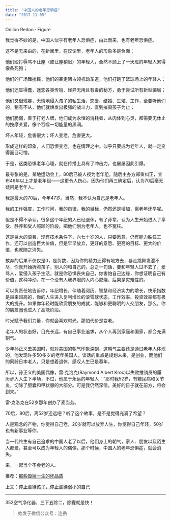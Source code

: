 ```yaml
---
title: "中国人的老年恐惧症"
date: "2017-11-05"
---
```


Odilon Redon · Figure

我觉得不妙的是，中国人似乎有老年人恐惧症，由此而来，也有老年恐惧症。

这不是无来由的，在新闻里，在议论里，老年人的形象多是负面：

他们殴打辱骂不让座（或让座稍迟）的年轻人，全然不顾上了一天班的年轻人累得像条死狗；

他们的广场舞扰民，他们的暴走团占领机动车道，他们打跑了篮球场上的年轻人；

他们还显得蠢，迷恋各类传销、怪异无用且有毒的秘方，勇于尝试所有新型骗局；

他们又很残暴，无情地侵入孩子的私生活，恋爱、结婚、生殖、工作，全要听他们的，稍有不从，他们就焕发出极强的战斗力，直到摧毁孩子为止；

他们脆弱，善于打老人牌，他们成为永恒的消耗者，从肉体到心灵，都需要无休止的按摩关爱，像个吞噬一切能量的黑洞。

坏人年轻，危害很大；坏人变老，危害更大。

形成这样的印象，人们恐惧变老，也在情理之中。似乎只要成为老年人，就一定变得面目可憎。

于是，这类恐惧老年心理，就在传播上具有了冲击力，也屡屡因此引爆。

最夸张的是，某地运动会上，80后已被人视为老年组。随后主办方郑重纠正，宣布46年以上才是老年组——这更令人伤心，因为他们再三确定后，认为70后毫无疑问是老年人。

我是最大的70后，今年47岁。当然，我不认为自己是老年人。

我的工作强度，工作时间，我的自律，我的目标，仍然还是增加，离老年还早呢。

但是不得不承认，很多这个年纪的人已经退休，有了孙辈，认为人生开始进入了享受、静养和受人照顾的阶段，把他们划为老年人，也不冤枉。

这是巨大的浪费，现有技术条件下，六七十岁的人，只要愿意，仍有能力胜任工作，还可以创造巨大价值，但是早早放弃，更好的意愿、更高的目标、更大的价值，也就随之消失。

放弃的后果不仅仅是0，是负数，因为你的精力还得有地方去，暴走跳舞发泄不尽，你就开始折腾孩子，别人的和自己的，总之一句话，要和年轻人过不去了，爱骂人，爱侵入孩子生活，就是你恐惧丧失自己，你害怕自己边缘，你想证明自己有价值，这种冲动，在一个没有人我界限的人内心燃烧，后果是灾难性的。

可以负责任地告诉你，年纪增长，伴随着阅历、智慧和经济实力的增长，快乐指数是越来越高的，你的人生进入复利增长的滚雪球状态，工作效率、投资效率都有极大的提升。如果你年轻时能欣赏朋友的成就，能够和更聪明的人交朋友，那么，你的朋友圈也进入了高能阶段。

时光赋予我们力量，你就会喜欢时光，那怕代价是变老。

老年人的状态好，目光长远，有自己事业追求，从个人再到家庭和国家，都会充满朝气。

少年孙正义去美国时，就对美国的朝气印象深刻，这朝气主要还是通过老年人体现的，他发现许多50多岁的老年美国人，谈话的重点是规划未来，是创业，而他们的同龄日本老人，只是想着退休，感叹人生已是暮年。

所以，孙正义的美国偶像，雷·克洛克(Raymond Albert Kroc)以失败推销员的履历步入人生下半场，不过，他属于永远的年轻人：“那时我52岁，有糖尿病和关节炎，切除了胆囊和甲状腺的大部分。可是我仍然深信，美好的日子就在前方，将会到来。”

雷·克洛克在52岁那年创办了麦当劳。

70后，80后，离52岁还远吧？听了这个故事，是不是觉得充满了希望？

人是观念的产物，你觉得自己老，20岁就可以放弃人生，你觉得自己年轻，50岁也有新事业等你。

当一代终生有自己追求的中国人老了以后，他们身上的朝气，家人、朋友以及陌生人都爱，甚至可以成为年轻人的偶像，那个时候，中国人的老年恐惧症，就会消失。

来，一起当个不会老的人。

推荐：[那些毁掉一生的坏品质](http://mp.weixin.qq.com/s?__biz=MjM5NDU0Mjk2MQ==&mid=2651623729&idx=1&sn=e07db8c67b018606c9cc0d0dd03c7e82&chksm=bd7e152f8a099c39bbd5f9870eb32bddb181b41af6ca26b1afe20ca3645fec44a4d73442b842&scene=21#wechat_redirect)

上文：[停止虐待孩子，停止虐待弱小的自己](http://mp.weixin.qq.com/s?__biz=MjM5NDU0Mjk2MQ==&mid=2651623739&idx=1&sn=d50d4c113d5bbba264fb375806e2a8bd&chksm=bd7e15258a099c330bac2c356512912ddbb7f0051833e3c2aca8a4dd73db0fff9c3fc44b83fe&scene=21#wechat_redirect)

* * *

352空气净化器，三下五除二，除霾就是快！

  

  

> 始发于微信公众号：连岳
